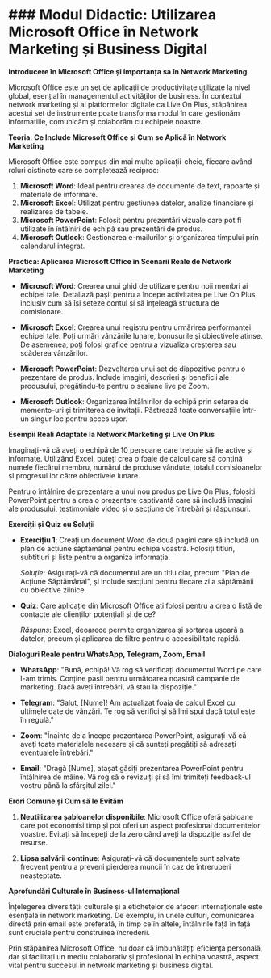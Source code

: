 # ### Modul Didactic: Utilizarea Microsoft Office în Network Marketing și Business Digital

**Introducere în Microsoft Office și Importanța sa în Network Marketing**

Microsoft Office este un set de aplicații de productivitate utilizate la nivel global, esențial în managementul activităților de business. În contextul network marketing și al platformelor digitale ca Live On Plus, stăpânirea acestui set de instrumente poate transforma modul în care gestionăm informațiile, comunicăm și colaborăm cu echipele noastre.

**Teoria: Ce Include Microsoft Office și Cum se Aplică în Network Marketing**

Microsoft Office este compus din mai multe aplicații-cheie, fiecare având roluri distincte care se completează reciproc:

1. **Microsoft Word**: Ideal pentru crearea de documente de text, rapoarte și materiale de informare.
2. **Microsoft Excel**: Utilizat pentru gestiunea datelor, analize financiare și realizarea de tabele.
3. **Microsoft PowerPoint**: Folosit pentru prezentări vizuale care pot fi utilizate în întâlniri de echipă sau prezentări de produs.
4. **Microsoft Outlook**: Gestionarea e-mailurilor și organizarea timpului prin calendarul integrat.

**Practica: Aplicarea Microsoft Office în Scenarii Reale de Network Marketing**

- **Microsoft Word**: Crearea unui ghid de utilizare pentru noii membri ai echipei tale. Detaliază pașii pentru a începe activitatea pe Live On Plus, inclusiv cum să își seteze contul și să înțeleagă structura de comisionare.
  
- **Microsoft Excel**: Crearea unui registru pentru urmărirea performanței echipei tale. Poți urmări vânzările lunare, bonusurile și obiectivele atinse. De asemenea, poți folosi grafice pentru a vizualiza creșterea sau scăderea vânzărilor.

- **Microsoft PowerPoint**: Dezvoltarea unui set de diapozitive pentru o prezentare de produs. Include imagini, descrieri și beneficii ale produsului, pregătindu-te pentru o sesiune live pe Zoom.

- **Microsoft Outlook**: Organizarea întâlnirilor de echipă prin setarea de memento-uri și trimiterea de invitații. Păstrează toate conversațiile într-un singur loc pentru acces ușor.

**Esempii Reali Adaptate la Network Marketing și Live On Plus**

Imaginați-vă că aveți o echipă de 10 persoane care trebuie să fie active și informate. Utilizând Excel, puteți crea o foaie de calcul care să conțină numele fiecărui membru, numărul de produse vândute, totalul comisioanelor și progresul lor către obiectivele lunare.

Pentru o întâlnire de prezentare a unui nou produs pe Live On Plus, folosiți PowerPoint pentru a crea o prezentare captivantă care să includă imagini ale produsului, testimoniale video și o secțiune de întrebări și răspunsuri.

**Exerciții și Quiz cu Soluții**

- **Exercițiu 1**: Creați un document Word de două pagini care să includă un plan de acțiune săptămânal pentru echipa voastră. Folosiți titluri, subtitluri și liste pentru a organiza informația.
  
  *Soluție*: Asigurați-vă că documentul are un titlu clar, precum "Plan de Acțiune Săptămânal", și include secțiuni pentru fiecare zi a săptămânii cu obiective zilnice.

- **Quiz**: Care aplicație din Microsoft Office ați folosi pentru a crea o listă de contacte ale clienților potențiali și de ce?

  *Răspuns*: Excel, deoarece permite organizarea și sortarea ușoară a datelor, precum și aplicarea de filtre pentru o accesibilitate rapidă.

**Dialoguri Reale pentru WhatsApp, Telegram, Zoom, Email**

- **WhatsApp**: "Bună, echipă! Vă rog să verificați documentul Word pe care l-am trimis. Conține pașii pentru următoarea noastră campanie de marketing. Dacă aveți întrebări, vă stau la dispoziție."

- **Telegram**: "Salut, [Nume]! Am actualizat foaia de calcul Excel cu ultimele date de vânzări. Te rog să verifici și să îmi spui dacă totul este în regulă."

- **Zoom**: "Înainte de a începe prezentarea PowerPoint, asigurați-vă că aveți toate materialele necesare și că sunteți pregătiți să adresați eventualele întrebări."

- **Email**: "Dragă [Nume], atașat găsiți prezentarea PowerPoint pentru întâlnirea de mâine. Vă rog să o revizuiți și să îmi trimiteți feedback-ul vostru până la sfârșitul zilei."

**Erori Comune și Cum să le Evităm**

1. **Neutilizarea șabloanelor disponibile**: Microsoft Office oferă șabloane care pot economisi timp și pot oferi un aspect profesional documentelor voastre. Evitați să începeți de la zero când aveți la dispoziție astfel de resurse.
   
2. **Lipsa salvării continue**: Asigurați-vă că documentele sunt salvate frecvent pentru a preveni pierderea muncii în caz de întreruperi neașteptate.

**Aprofundări Culturale în Business-ul Internațional**

Înțelegerea diversității culturale și a etichetelor de afaceri internaționale este esențială în network marketing. De exemplu, în unele culturi, comunicarea directă prin email este preferată, în timp ce în altele, întâlnirile față în față sunt cruciale pentru construirea încrederii.

Prin stăpânirea Microsoft Office, nu doar că îmbunătățiți eficiența personală, dar și facilitați un mediu colaborativ și profesional în echipa voastră, aspect vital pentru succesul în network marketing și business digital.